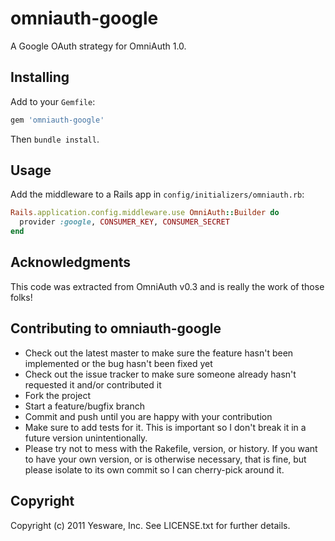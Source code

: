# omniauth-google

A Google OAuth strategy for OmniAuth 1.0.

## Installing

Add to your `Gemfile`:

```ruby
gem 'omniauth-google'
```

Then `bundle install`.

## Usage

Add the middleware to a Rails app in `config/initializers/omniauth.rb`:

```ruby
Rails.application.config.middleware.use OmniAuth::Builder do
  provider :google, CONSUMER_KEY, CONSUMER_SECRET
end
```

## Acknowledgments

This code was extracted from OmniAuth v0.3 and is really the work of those folks!

## Contributing to omniauth-google
 
* Check out the latest master to make sure the feature hasn't been implemented or the bug hasn't been fixed yet
* Check out the issue tracker to make sure someone already hasn't requested it and/or contributed it
* Fork the project
* Start a feature/bugfix branch
* Commit and push until you are happy with your contribution
* Make sure to add tests for it. This is important so I don't break it in a future version unintentionally.
* Please try not to mess with the Rakefile, version, or history. If you want to have your own version, or is otherwise necessary, that is fine, but please isolate to its own commit so I can cherry-pick around it.

## Copyright

Copyright (c) 2011 Yesware, Inc. See LICENSE.txt for
further details.

